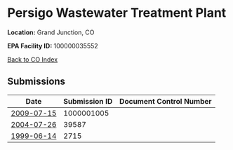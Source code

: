 # Persigo Wastewater Treatment Plant

**Location:** Grand Junction, CO

**EPA Facility ID:** 100000035552

[Back to CO Index](../../index.md)

## Submissions

| Date | Submission ID | Document Control Number |
|------|--------------|-------------------------|
| [2009-07-15](submissions/1000001005.md) | 1000001005 |  |
| [2004-07-26](submissions/39587.md) | 39587 |  |
| [1999-06-14](submissions/2715.md) | 2715 |  |
